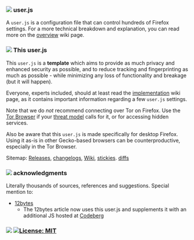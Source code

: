 ### ![][b] user.js
A `user.js` is a configuration file that can control hundreds of Firefox settings. For a more technical breakdown and explanation, you can read more on the [overview](https://github.com/ghacksuserjs/ghacks-user.js/wiki/1.1-Overview) wiki page.

### ![][b] This user.js
This `user.js` is a **template** which aims to provide as much privacy and enhanced security as possible, and to reduce tracking and fingerprinting as much as possible - while minimizing any loss of functionality and breakage (but it will happen).

Everyone, experts included, should at least read the [implementation](https://github.com/ghacksuserjs/ghacks-user.js/wiki/1.3-Implementation) wiki page, as it contains important information regarding a few `user.js` settings.

Note that we do *not* recommend connecting over Tor on Firefox. Use the [Tor Browser](https://www.torproject.org/projects/torbrowser.html.en) if your [threat model](https://www.torproject.org/about/torusers.html.en) calls for it, or for accessing hidden services. 

Also be aware that this `user.js` is made specifically for desktop Firefox. Using it as-is in other Gecko-based browsers can be counterproductive, especially in the Tor Browser.

Sitemap: [Releases](https://github.com/ghacksuserjs/ghacks-user.js/releases), [changelogs](https://github.com/ghacksuserjs/ghacks-user.js/issues?utf8=%E2%9C%93&q=is%3Aissue+label%3Achangelog), [Wiki](https://github.com/ghacksuserjs/ghacks-user.js/wiki), [stickies](https://github.com/ghacksuserjs/ghacks-user.js/issues?q=is%3Aissue+is%3Aopen+label%3A%22sticky+topic%22). [diffs](https://github.com/ghacksuserjs/ghacks-user.js/issues?q=is%3Aissue+label%3Adiffs)

### ![][b] acknowledgments
Literally thousands of sources, references and suggestions. Special mention to:

* [12bytes](https://12bytes.org/articles/tech/firefox/firefoxgecko-configuration-guide-for-privacy-and-performance-buffs)
   * The 12bytes article now uses this user.js and supplements it with an additional JS hosted at [Codeberg](https://codeberg.org/12bytes.org/Firefox-user.js-supplement)

### ![][b] [![License: MIT](https://img.shields.io/badge/License-MIT-yellow.svg)](https://opensource.org/licenses/MIT)

[b]: /wikipiki/bullet01.png
